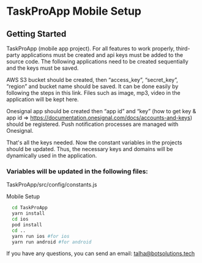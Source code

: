 # TaskProApp Mobile Setup

## Getting Started

TaskProApp (mobile app project). For all features to work properly, third-party applications must be created and api keys must be added to the source code. The following applications need to be created sequentially and the keys must be saved.

AWS S3 bucket should be created, then “access_key”, “secret_key”, “region” and bucket name should be saved. It can be done easily by following the steps in this link. Files such as image, mp3, video in the application will be kept here.

Onesignal app should be created then “app id” and “key” (how to get key & app id ⇒ https://documentation.onesignal.com/docs/accounts-and-keys) should be registered. Push notification processes are managed with Onesignal.

That's all the keys needed. Now the constant variables in the projects should be updated. Thus, the necessary keys and domains will be dynamically used in the application.

### Variables will be updated in the following files:


TaskProApp/src/config/constants.js




Mobile Setup

```bash
  cd TaskProApp
  yarn install
  cd ios
  pod install
  cd ..
  yarn run ios #for ios
  yarn run android #for android
```

If you have any questions, you can send an email: talha@botsolutions.tech

